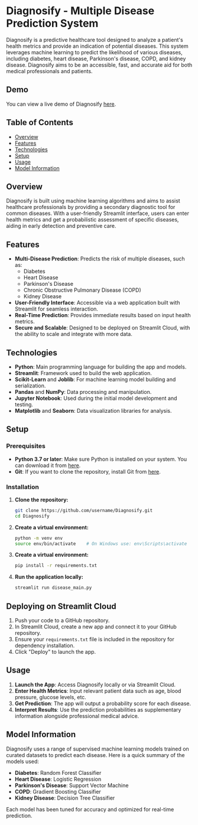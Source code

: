 # Diagnosify - Multiple Disease Prediction System

Diagnosify is a predictive healthcare tool designed to analyze a patient's health metrics and provide an indication of potential diseases. This system leverages machine learning to predict the likelihood of various diseases, including diabetes, heart disease, Parkinson's disease, COPD, and kidney disease. Diagnosify aims to be an accessible, fast, and accurate aid for both medical professionals and patients.

## Demo
You can view a live demo of Diagnosify [here](https://health-diagnosify.streamlit.app/).

## Table of Contents
- [Overview](#overview)
- [Features](#features)
- [Technologies](#technologies)
- [Setup](#setup)
- [Usage](#usage)
- [Model Information](#model-information)


## Overview
Diagnosify is built using machine learning algorithms and aims to assist healthcare professionals by providing a secondary diagnostic tool for common diseases. With a user-friendly Streamlit interface, users can enter health metrics and get a probabilistic assessment of specific diseases, aiding in early detection and preventive care.

## Features
- **Multi-Disease Prediction**: Predicts the risk of multiple diseases, such as:
  - Diabetes
  - Heart Disease
  - Parkinson's Disease
  - Chronic Obstructive Pulmonary Disease (COPD)
  - Kidney Disease
- **User-Friendly Interface**: Accessible via a web application built with Streamlit for seamless interaction.
- **Real-Time Prediction**: Provides immediate results based on input health metrics.
- **Secure and Scalable**: Designed to be deployed on Streamlit Cloud, with the ability to scale and integrate with more data.

## Technologies
- **Python**: Main programming language for building the app and models.
- **Streamlit**: Framework used to build the web application.
- **Scikit-Learn** and **Joblib**: For machine learning model building and serialization.
- **Pandas** and **NumPy**: Data processing and manipulation.
- **Jupyter Notebook**: Used during the initial model development and testing.
- **Matplotlib** and **Seaborn**: Data visualization libraries for analysis.

## Setup
### Prerequisites
- **Python 3.7 or later**: Make sure Python is installed on your system. You can download it from [here](https://www.python.org/downloads/).
- **Git**: If you want to clone the repository, install Git from [here](https://git-scm.com/).

### Installation
1. **Clone the repository:**
   ```bash
   git clone https://github.com/username/Diagnosify.git
   cd Diagnosify
2. **Create a virtual environment:**
   ```bash
   python -m venv env
   source env/bin/activate    # On Windows use: env\Scripts\activate
3. **Create a virtual environment:**
   ```bash
   pip install -r requirements.txt
4. **Run the application locally:**
   ```bash
   streamlit run disease_main.py

## Deploying on Streamlit Cloud
1. Push your code to a GitHub repository.
2. In Streamlit Cloud, create a new app and connect it to your GitHub repository.
3. Ensure your `requirements.txt` file is included in the repository for dependency installation.
4. Click "Deploy" to launch the app.

## Usage
1. **Launch the App**: Access Diagnosify locally or via Streamlit Cloud.
2. **Enter Health Metrics**: Input relevant patient data such as age, blood pressure, glucose levels, etc.
3. **Get Prediction**: The app will output a probability score for each disease.
4. **Interpret Results**: Use the prediction probabilities as supplementary information alongside professional medical advice.

## Model Information
Diagnosify uses a range of supervised machine learning models trained on curated datasets to predict each disease. Here is a quick summary of the models used:

- **Diabetes**: Random Forest Classifier
- **Heart Disease**: Logistic Regression
- **Parkinson's Disease**: Support Vector Machine
- **COPD**: Gradient Boosting Classifier
- **Kidney Disease**: Decision Tree Classifier

Each model has been tuned for accuracy and optimized for real-time prediction.


